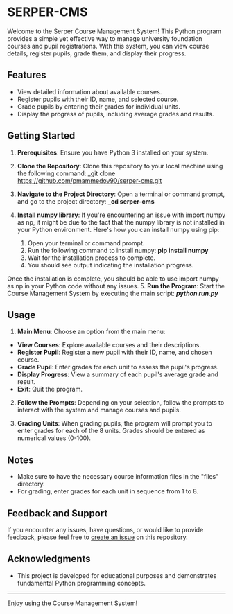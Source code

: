 # SERPER-CMS

Welcome to the Serper Course Management System! This Python program provides a simple yet effective way to manage university foundation courses and pupil registrations. With this system, you can view course details, register pupils, grade them, and display their progress.

## Features

- View detailed information about available courses.
- Register pupils with their ID, name, and selected course.
- Grade pupils by entering their grades for individual units.
- Display the progress of pupils, including average grades and results.

## Getting Started

1. **Prerequisites**: Ensure you have Python 3 installed on your system.

2. **Clone the Repository**: Clone this repository to your local machine using the following command: _git clone https://github.com/pmammedov90/serper-cms.git
3. **Navigate to the Project Directory**: Open a terminal or command prompt, and go to the project directory: **_cd serper-cms**
4. **Install numpy library**: If you're encountering an issue with import numpy as np, it might be due to the fact that the numpy library is not installed in your Python environment. Here's how you can install numpy using pip: 
    1. Open your terminal or command prompt.
    2. Run the following command to install numpy: **pip install numpy**
    3. Wait for the installation process to complete. 
    4. You should see output indicating the installation progress.

Once the installation is complete, you should be able to use import numpy as np in your Python code without any issues.
5. **Run the Program**: Start the Course Management System by executing the main script: _**python run.py**_


## Usage

1. **Main Menu**: Choose an option from the main menu:

- **View Courses**: Explore available courses and their descriptions.
- **Register Pupil**: Register a new pupil with their ID, name, and chosen course.
- **Grade Pupil**: Enter grades for each unit to assess the pupil's progress.
- **Display Progress**: View a summary of each pupil's average grade and result.
- **Exit**: Quit the program.

2. **Follow the Prompts**: Depending on your selection, follow the prompts to interact with the system and manage courses and pupils.

3. **Grading Units**: When grading pupils, the program will prompt you to enter grades for each of the 8 units. Grades should be entered as numerical values (0-100).

## Notes

- Make sure to have the necessary course information files in the "files" directory.
- For grading, enter grades for each unit in sequence from 1 to 8.

## Feedback and Support

If you encounter any issues, have questions, or would like to provide feedback, please feel free to [create an issue](https://github.com/pmammedov90/serper-cms/issues) on this repository.

## Acknowledgments

- This project is developed for educational purposes and demonstrates fundamental Python programming concepts.

---

Enjoy using the Course Management System!